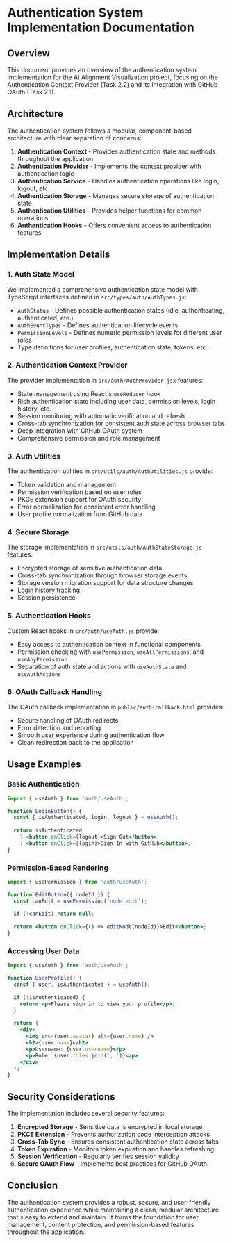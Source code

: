 # Authentication System Implementation Documentation

## Overview

This document provides an overview of the authentication system implementation for the AI Alignment Visualization project, focusing on the Authentication Context Provider (Task 2.2) and its integration with GitHub OAuth (Task 2.1).

## Architecture

The authentication system follows a modular, component-based architecture with clear separation of concerns:

1. **Authentication Context** - Provides authentication state and methods throughout the application
2. **Authentication Provider** - Implements the context provider with authentication logic
3. **Authentication Service** - Handles authentication operations like login, logout, etc.
4. **Authentication Storage** - Manages secure storage of authentication state
5. **Authentication Utilities** - Provides helper functions for common operations
6. **Authentication Hooks** - Offers convenient access to authentication features

## Implementation Details

### 1. Auth State Model

We implemented a comprehensive authentication state model with TypeScript interfaces defined in `src/types/auth/AuthTypes.js`:

- `AuthStatus` - Defines possible authentication states (idle, authenticating, authenticated, etc.)
- `AuthEventTypes` - Defines authentication lifecycle events
- `PermissionLevels` - Defines numeric permission levels for different user roles
- Type definitions for user profiles, authentication state, tokens, etc.

### 2. Authentication Context Provider

The provider implementation in `src/auth/AuthProvider.jsx` features:

- State management using React's `useReducer` hook
- Rich authentication state including user data, permission levels, login history, etc.
- Session monitoring with automatic verification and refresh
- Cross-tab synchronization for consistent auth state across browser tabs
- Deep integration with GitHub OAuth system
- Comprehensive permission and role management

### 3. Auth Utilities

The authentication utilities in `src/utils/auth/AuthUtilities.js` provide:

- Token validation and management
- Permission verification based on user roles
- PKCE extension support for OAuth security
- Error normalization for consistent error handling
- User profile normalization from GitHub data

### 4. Secure Storage

The storage implementation in `src/utils/auth/AuthStateStorage.js` features:

- Encrypted storage of sensitive authentication data
- Cross-tab synchronization through browser storage events
- Storage version migration support for data structure changes
- Login history tracking
- Session persistence

### 5. Authentication Hooks

Custom React hooks in `src/auth/useAuth.js` provide:

- Easy access to authentication context in functional components
- Permission checking with `usePermission`, `useAllPermissions`, and `useAnyPermission`
- Separation of auth state and actions with `useAuthState` and `useAuthActions`

### 6. OAuth Callback Handling

The OAuth callback implementation in `public/auth-callback.html` provides:

- Secure handling of OAuth redirects
- Error detection and reporting
- Smooth user experience during authentication flow
- Clean redirection back to the application

## Usage Examples

### Basic Authentication

```jsx
import { useAuth } from 'auth/useAuth';

function LoginButton() {
  const { isAuthenticated, login, logout } = useAuth();
  
  return isAuthenticated
    ? <button onClick={logout}>Sign Out</button>
    : <button onClick={login}>Sign In with GitHub</button>;
}
```

### Permission-Based Rendering

```jsx
import { usePermission } from 'auth/useAuth';

function EditButton({ nodeId }) {
  const canEdit = usePermission('node:edit');
  
  if (!canEdit) return null;
  
  return <button onClick={() => editNode(nodeId)}>Edit</button>;
}
```

### Accessing User Data

```jsx
import { useAuth } from 'auth/useAuth';

function UserProfile() {
  const { user, isAuthenticated } = useAuth();
  
  if (!isAuthenticated) {
    return <p>Please sign in to view your profile</p>;
  }
  
  return (
    <div>
      <img src={user.avatar} alt={user.name} />
      <h2>{user.name}</h2>
      <p>Username: {user.username}</p>
      <p>Role: {user.roles.join(', ')}</p>
    </div>
  );
}
```

## Security Considerations

The implementation includes several security features:

1. **Encrypted Storage** - Sensitive data is encrypted in local storage
2. **PKCE Extension** - Prevents authorization code interception attacks
3. **Cross-Tab Sync** - Ensures consistent authentication state across tabs
4. **Token Expiration** - Monitors token expiration and handles refreshing
5. **Session Verification** - Regularly verifies session validity
6. **Secure OAuth Flow** - Implements best practices for GitHub OAuth

## Conclusion

The authentication system provides a robust, secure, and user-friendly authentication experience while maintaining a clean, modular architecture that's easy to extend and maintain. It forms the foundation for user management, content protection, and permission-based features throughout the application. 